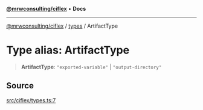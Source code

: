 [**@mrwconsulting/ciflex**](../../README.md) • **Docs**

***

[@mrwconsulting/ciflex](../../README.md) / [types](../README.md) / ArtifactType

# Type alias: ArtifactType

> **ArtifactType**: `"exported-variable"` \| `"output-directory"`

## Source

[src/ciflex/types.ts:7](https://github.com/mrwconsulting/CiFlex/blob/7abd7b2d63a9c44c1fecf55d7e2f664bb3b1f734/src/ciflex/types.ts#L7)
